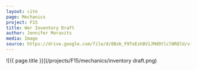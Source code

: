 ```yaml
---
layout: cite
page: Mechanics
project: F15
title: War Inventory Draft
author: Jennifer Moravits
media: Image
source: https://drive.google.com/file/d/0Bxb_F9ToEshBV1JMd0tlclNRQlU/view?usp=sharing
---
```

![{{ page.title }}](/projects/F15/mechanics/inventory draft.png)
